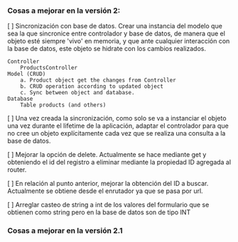 ### Cosas a mejorar en la versión 2:

[ ] Sincronización con base de datos. Crear una instancia del modelo que sea la que sincronice entre controlador y base de datos, de manera que el objeto esté siempre 'vivo' en memoria, y que ante cualquier interacción con la base de datos, este objeto se hidrate con los cambios realizados.

```
Controller
    ProductsController
Model (CRUD)
    a. Product object get the changes from Controller
    b. CRUD operation according to updated object
    c. Sync between object and database.
Database
    Table products (and others)
```
[ ] Una vez creada la sincronización, como solo se va a instanciar el objeto una vez durante el lifetime de la aplicación, adaptar el controlador para que no cree un objeto explícitamente cada vez que se realiza una consulta a la base de datos.

[ ] Mejorar la opción de delete. Actualmente se hace mediante get y obteniendo el id del registro a eliminar mediante la propiedad ID agregada al router.

[ ] En relación al punto anterior, mejorar la obtención del ID a buscar. Actualmente se obtiene desde el enrutador ya que se pasa por url.

[ ] Arreglar casteo de string a int de los valores del formulario que se obtienen como string pero en la base de datos son de tipo INT

### Cosas a mejorar en la versión 2.1